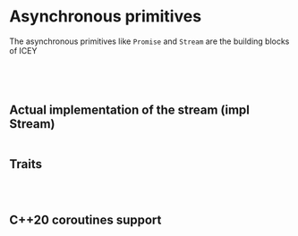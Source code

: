 # Asynchronous primitives

The asynchronous primitives like `Promise` and `Stream` are the building blocks of ICEY


```{doxygenstruct} icey::Result
```
```{doxygenstruct} icey::Nothing
```

```{doxygenclass} icey::Stream
```

```{doxygenclass} icey::Promise
```

## Actual implementation of the stream (impl Stream)

```{doxygenclass} icey::impl::Stream
```

## Traits 

```{doxygentypedef} icey::ErrorOf
```
```{doxygentypedef} icey::ValueOf
```
```{doxygentypedef} icey::MessageOf
```

## C++20 coroutines support 

```{doxygenstruct} icey::Awaiter
```

```{doxygentypedef} icey::Clock
```
```{doxygentypedef} icey::Time
```
```{doxygentypedef} icey::Duration
```
